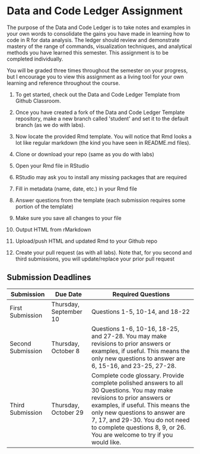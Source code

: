 # Data and Code Ledger Assignment

The purpose of the Data and Code Ledger is to take notes and examples in your own words to consolidate the gains you have made in learning how to code in R for data analysis. The ledger should review and demonstrate mastery of the range of commands, visualization techniques, and analytical methods you have learned this semester. This assignment is to be completed individually. 

You will be graded three times throughout the semester on your progress, but I encourage you to view this assignment as a living tool for your own learning and reference throughout the course. 

1. To get started, check out the Data and Code Ledger Template from Github Classroom. 

2. Once you have created a fork of the Data and Code Ledger Template repository, make a new branch called 'student' and set it to the default branch (as we do with labs). 

3. Now locate the provided Rmd template. You will notice that Rmd looks a lot like regular markdown (the kind you have seen in README.md files).

4. Clone or download your repo (same as you do with labs)

5. Open your Rmd file in RStudio

6. RStudio may ask you to install any missing packages that are required 

7. Fill in metadata (name, date, etc.) in your Rmd file

8. Answer questions from the template (each submission requires some portion of the template)

9. Make sure you save all changes to your file

10. Output HTML from rMarkdown

11. Upload/push HTML and updated Rmd to your Github repo

12. Create your pull request (as with all labs). Note that, for you second and third submissions, you will update/replace your prior pull request 

## Submission Deadlines

| Submission 	|	Due Date 	|	Required Questions |
|---|---|---|
| First Submission|	Thursday, September 10 | Questions 1-5, 10-14, and 18-22 |
| Second Submission| Thursday, October 8	|	Questions 1-6, 10-16, 18-25, and 27-28. You may make revisions to prior answers or examples, if useful. This means the only new questions to answer are 6, 15-16, and 23-25, 27-28.|
| Third Submission|	Thursday, October 29	| Complete code glossary. Provide complete polished answers to all 30 Questions. You may make revisions to prior answers or examples, if useful. This means the only new questions to answer are 7, 17, and 29-30. You do not need to complete questions 8, 9, or 26. You are welcome to try if you would like. | 
